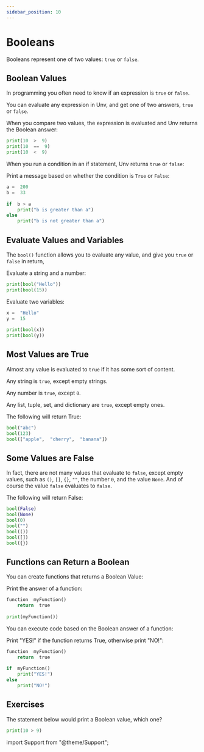 ```yaml
---
sidebar_position: 10
---
```

# Booleans

Booleans represent one of two values:  `true`  or  `false`.

## Boolean Values

In programming you often need to know if an expression is  `true`  or  `false`.

You can evaluate any expression in Unv, and get one of two answers,  `true`  or  `false`.

When you compare two values, the expression is evaluated and Unv returns the Boolean answer:

```py
print(10  >  9)  
print(10  ==  9)  
print(10  <  9)
```

When you run a condition in an if statement, Unv returns  `true`  or  `false`:

Print a message based on whether the condition is  `True`  or  `False`:

```py
a =  200  
b =  33  
  
if  b > a
    print("b is greater than a")  
else
    print("b is not greater than a")
```

## Evaluate Values and Variables

The  `bool()`  function allows you to evaluate any value, and give you  `true`  or  `false`  in return,

Evaluate a string and a number:

```py
print(bool("Hello"))  
print(bool(15))  
```

Evaluate two variables:
```py
x =  "Hello"  
y =  15  
  
print(bool(x))  
print(bool(y))  
```

## Most Values are True

Almost any value is evaluated to  `true`  if it has some sort of content.

Any string is  `true`, except empty strings.

Any number is  `true`, except  `0`.

Any list, tuple, set, and dictionary are  `true`, except empty ones.

The following will return True:

```py
bool("abc")  
bool(123)  
bool(["apple",  "cherry",  "banana"])  
```

## Some Values are False

In fact, there are not many values that evaluate to  `false`, except empty values, such as  `()`,  `[]`,  `{}`,  `""`, the number  `0`, and the value  `None`. And of course the value  `false`  evaluates to  `false`.

The following will return False:

```py
bool(False)  
bool(None)  
bool(0)  
bool("")  
bool(())  
bool([])  
bool({})
```

## Functions can Return a Boolean

You can create functions that returns a Boolean Value:

Print the answer of a function:

```py
function  myFunction()
    return  true  
  
print(myFunction())
```

You can execute code based on the Boolean answer of a function:

Print "YES!" if the function returns True, otherwise print "NO!":

```py
function  myFunction()
    return  true  
  
if  myFunction()
    print("YES!")  
else
    print("NO!")
```

<!-- Unv also has many built-in functions that return a boolean value, like the  `isinstance()`  function, which can be used to determine if an object is of a certain data type:

Check if an object is an integer or not:

```py
x =  200  
print(isinstance(x,  int))
``` -->

## Exercises

The statement below would print a Boolean value, which one?
```py
print(10 > 9)
```

import Support from "@theme/Support";

<Support py js/>